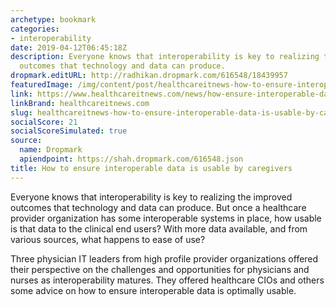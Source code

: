 ```yaml
---
archetype: bookmark
categories:
- interoperability
date: 2019-04-12T06:45:18Z
description: Everyone knows that interoperability is key to realizing the improved
  outcomes that technology and data can produce.
dropmark.editURL: http://radhikan.dropmark.com/616548/18439957
featuredImage: /img/content/post/healthcareitnews-how-to-ensure-interoperable-data-is-usable-by-caregivers.jpg
link: https://www.healthcareitnews.com/news/how-ensure-interoperable-data-usable-caregivers
linkBrand: healthcareitnews.com
slug: healthcareitnews-how-to-ensure-interoperable-data-is-usable-by-caregivers
socialScore: 21
socialScoreSimulated: true
source:
  name: Dropmark
  apiendpoint: https://shah.dropmark.com/616548.json
title: How to ensure interoperable data is usable by caregivers
---
```

Everyone knows that interoperability is key to realizing the improved outcomes that technology and data can produce. But once a healthcare provider organization has some interoperable systems in place, how usable is that data to the clinical end users? With more data available, and from various sources, what happens to ease of use?

Three physician IT leaders from high profile provider organizations offered their perspective on the challenges and opportunities for physicians and nurses as interoperability matures. They offered healthcare CIOs and others some advice on how to ensure interoperable data is optimally usable.

